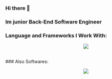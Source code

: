 ### Hi there 👋
### Im junior Back-End Software Engineer
### Language and Frameworks I Work With:
<p align="center">
  <a href="https://skillicons.dev">
    <img src="https://skillicons.dev/icons?i=cs,dotnet,js,html,css" />
  </a>
</p>
</br>
### Also Softwares:
<p align="center">
  <a href="https://skillicons.dev">
    <img src="https://skillicons.dev/icons?i=visualstudio,vscode,git,github,stackoverflow,postman" />
  </a>
</p>

<!--
**mahdisilawi/mahdisilawi** is a ✨ _special_ ✨ repository because its `README.md` (this file) appears on your GitHub profile.

Here are some ideas to get you started:

- 🔭 I’m currently working on ...
- 🌱 I’m currently learning ...
- 👯 I’m looking to collaborate on ...
- 🤔 I’m looking for help with ...
- 💬 Ask me about ...
- 📫 How to reach me: ...
- 😄 Pronouns: ...
- ⚡ Fun fact: ...
-->
